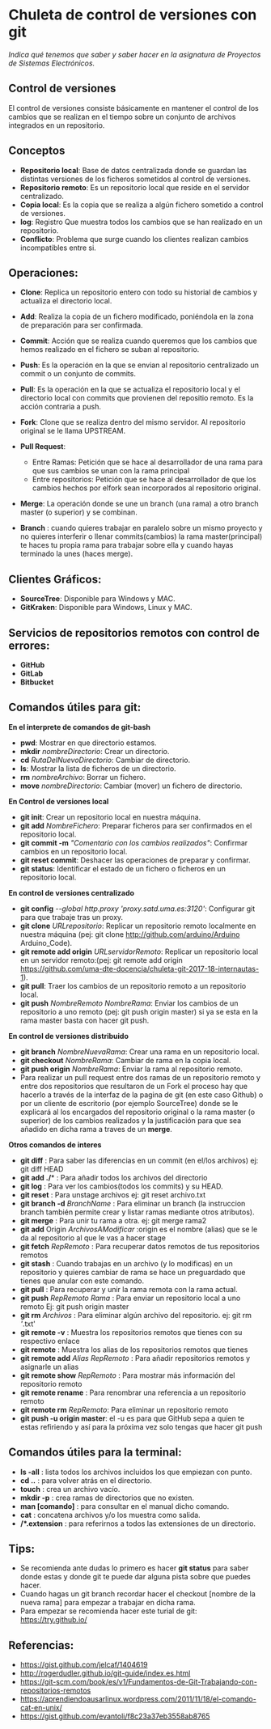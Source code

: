 
# Chuleta de control de versiones con git

_Indica qué tenemos que saber y saber hacer en la asignatura de Proyectos de Sistemas Electrónicos._

## Control de versiones
El control de versiones consiste básicamente en mantener el control de los cambios que se realizan en el tiempo sobre un conjunto de archivos integrados en un repositorio.


## Conceptos

* **Repositorio local**: Base de datos centralizada donde se guardan las distintas versiones de los ficheros sometidos al control de versiones.
* **Repositorio remoto**: Es un repositorio local que reside en el servidor centralizado.
* **Copia local**: Es la copia que se realiza a algún fichero sometido a control de versiones.
* **log**: Registro Que muestra todos los cambios que se han realizado en un repositorio.
* **Conflicto**: Problema que surge cuando los clientes realizan cambios incompatibles entre si.


## Operaciones:  

* **Clone**: Replica un repositorio entero con todo su historial de cambios y actualiza el directorio local.
* **Add**: Realiza la copia de un fichero modificado, poniéndola en la zona de preparación para ser confirmada.
* **Commit**: Acción que se realiza cuando queremos que los cambios que hemos realizado en el fichero se suban al repositorio.
* **Push**: Es la operación en la que se envian al repositorio centralizado un commit o un conjunto de commits.
* **Pull**: Es la operación en la que se actualiza el repositorio local y el directorio local con commits que provienen del repositio remoto. Es la acción contraria a push.
* **Fork**: Clone que se realiza dentro del mismo servidor. Al repositorio original se le llama UPSTREAM.
* **Pull Request**:
  - Entre Ramas: Petición que se hace al desarrollador de una rama para que sus cambios se unan con la rama principal
  - Entre repositorios: Petición que se hace al desarrollador de que los cambios hechos por elfork sean incorporados al repositorio original.

* **Merge**: La operación donde se une un branch (una rama) a otro branch master (o superior) y se combinan.
* **Branch** : cuando quieres trabajar en paralelo sobre un mismo proyecto y no quieres interferir o llenar commits(cambios) la rama master(principal) te haces tu propia rama para trabajar sobre ella y cuando hayas terminado la unes (haces merge).

## Clientes Gráficos:

* **SourceTree**: Disponible para Windows y MAC.
* **GitKraken**: Disponible para Windows, Linux y MAC.

## Servicios de repositorios remotos con control de errores:

* **GitHub**
* **GitLab**
* **Bitbucket**

## Comandos útiles para git:

**En el interprete de comandos de git-bash**

* **pwd**: Mostrar en que directorio estamos.
* **mkdir** _nombreDirectorio_: Crear un directorio.
* **cd** _RutaDelNuevoDirectorio_: Cambiar de directorio.
* **ls**: Mostrar la lista de ficheros de un directorio.
* **rm** _nombreArchivo_: Borrar un fichero.
* **move** _nombreDirectorio_: Cambiar (mover) un fichero de directorio.

**En Control de versiones local**

* **git init**: Crear un repositorio local en nuestra máquina.
* **git add** _NombreFichero_: Preparar ficheros para ser confirmados en el repositorio local.
* **git commit -m** _"Comentario con los cambios realizados"_: Confirmar cambios en un repositorio local.
* **git reset commit**: Deshacer las operaciones de preparar y confirmar.
* **git status**: Identificar el estado de un fichero o ficheros en un repositorio local.

**En control de versiones centralizado**

* **git config** _--global http.proxy 'proxy.satd.uma.es:3120'_: Configurar git para que trabaje tras un proxy.
* **git clone** _URLrepositorio_: Replicar un repositorio remoto localmente en nuestra máquina (pej: git clone http://github.com/arduino/Arduino Arduino_Code).
*  **git remote add origin** _URLservidorRemoto_: Replicar un repositorio local en un servidor remoto:(pej: git remote add origin https://github.com/uma-dte-docencia/chuleta-git-2017-18-internautas-1).
* **git pull**: Traer los cambios de un repositorio remoto a un repositorio local.
* **git push** _NombreRemoto NombreRama_: Enviar los cambios de un repositorio a uno remoto (pej: git push origin master) si ya se esta en la rama master basta con hacer git push.

**En control de versiones distribuido**

* **git branch** _NombreNuevaRama_: Crear una rama en un repositorio local.
* **git checkout** _NombreRama_: Cambiar de rama en la copia local.
* **git push origin** _NombreRama_: Enviar la rama al repositorio remoto.
* Para realizar un pull request entre dos ramas de un repositorio remoto y entre dos repositorios que resultaron de un Fork el proceso hay que hacerlo a través de la interfaz de la pagina de git (en este caso Github) o por un cliente de escritorio (por ejemplo SourceTree) donde se le explicará al los encargados del repositorio original o la rama master (o superior) de los cambios realizados y la justificación para que sea añadido en dicha rama a traves de un **merge**.

**Otros comandos de interes**

* **git diff** : Para saber las diferencias en un commit (en el/los archivos) ej: git diff HEAD
* **git add ./*** : Para añadir todos los archivos del directorio
* **git log** : Para ver los cambios(todos los commits) y su HEAD.
* **git reset** : Para unstage archivos ej: git reset archivo.txt
* **git branch -d** _BranchName_ : Para eliminar un branch (la instruccion branch también permite crear y listar ramas mediante otros atributos).
* **git merge** : Para unir tu rama a otra. ej: git merge rama2
* **git add** Origin _ArchivosAModificar_ :origin es el nombre (alias) que se le da al repositorio al que le vas a hacer stage
* **git fetch** _RepRemoto_ : Para recuperar datos remotos de tus repositorios remotos
* **git stash** : Cuando trabajas en un archivo (y lo modificas) en un repositorio y quieres cambiar de rama se hace un preguardado que tienes que anular con este comando.
* **git pull** : Para recuperar y unir la rama remota con la rama actual.
* **git push** _RepRemoto Rama_ : Para enviar un repositorio local a uno remoto Ej: git push origin master
* **git rm** _Archivos_ : Para eliminar algún archivo del repositorio. ej: git rm *'*.txt'
* **git remote -v** : Muestra los repositorios remotos que tienes con su respectivo enlace
* **git remote** : Muestra los alias de los repositorios remotos que tienes
* **git remote add** *Alias RepRemoto* : Para añadir repositorios remotos y asignarle un alias
* **git remote show** *RepRemoto* : Para mostrar más información del repositorio remoto
* **git remote rename** : Para renombrar una referencia a un repositorio remoto
* **git remote rm** *RepRemoto*: Para eliminar un repositorio remoto
* **git push -u origin master**: el -u es para que GitHub sepa a quien te estas refiriendo y así para la próxima vez solo tengas que hacer git push



## Comandos útiles para la terminal:

* **ls -all** : lista todos los archivos incluidos los que empiezan con punto.
* **cd ..**  : para volver atrás en el directorio.
* **touch** : crea un archivo vacío.
* **mkdir -p** : crea ramas de directorios que no existen.
* **man [comando]** : para consultar en el manual dicho comando.
* **cat** : concatena archivos y/o los muestra como salida.
* **/*.extension** : para referirnos a todos las extensiones de un directorio.


## Tips:

* Se recomienda ante dudas lo primero es hacer **git status** para saber donde estas y donde git te puede dar alguna pista sobre que puedes hacer.
* Cuando hagas un git branch recordar hacer el checkout [nombre de la nueva rama] para empezar a trabajar en dicha rama.
* Para empezar se recomienda hacer este turial de git:  https://try.github.io/

## Referencias:

* https://gist.github.com/jelcaf/1404619
* http://rogerdudler.github.io/git-guide/index.es.html
* https://git-scm.com/book/es/v1/Fundamentos-de-Git-Trabajando-con-repositorios-remotos
* https://aprendiendoausarlinux.wordpress.com/2011/11/18/el-comando-cat-en-unix/
* https://gist.github.com/evantoli/f8c23a37eb3558ab8765
